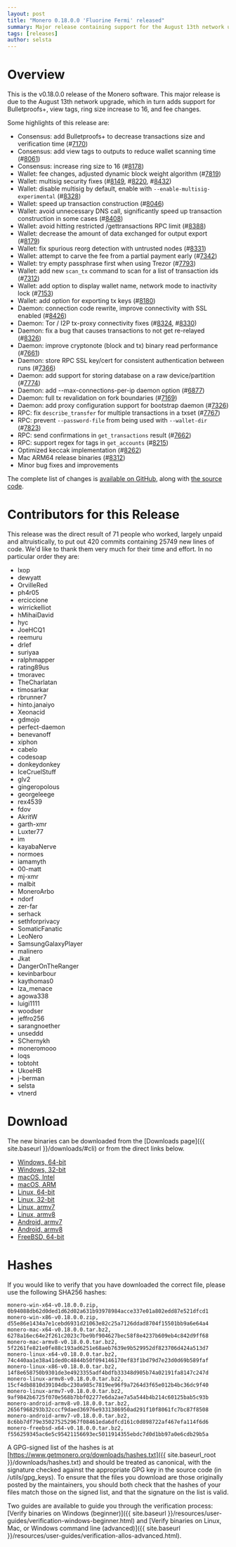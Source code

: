 ```yaml
---
layout: post
title: "Monero 0.18.0.0 'Fluorine Fermi' released"
summary: Major release containing support for the August 13th network upgrade.
tags: [releases]
author: selsta
---
```


# Overview

This is the v0.18.0.0 release of the Monero software. This major release is due to the August 13th network upgrade, which in turn adds support for Bulletproofs+, view tags, ring size increase to 16, and fee changes.

Some highlights of this release are:

- Consensus: add Bulletproofs+ to decrease transactions size and verification time (#[7170](https://github.com/monero-project/monero/pull/7170))
- Consensus: add view tags to outputs to reduce wallet scanning time (#[8061](https://github.com/monero-project/monero/pull/8061))
- Consensus: increase ring size to 16 (#[8178](https://github.com/monero-project/monero/pull/8178))
- Wallet: fee changes, adjusted dynamic block weight algorithm (#[7819](https://github.com/monero-project/monero/pull/7819))
- Wallet: multisig security fixes (#[8149](https://github.com/monero-project/monero/pull/8149), #[8220](https://github.com/monero-project/monero/pull/8220), #[8432](https://github.com/monero-project/monero/pull/8432))
- Wallet: disable multisig by default, enable with `--enable-multisig-experimental` (#[8328](https://github.com/monero-project/monero/pull/8328))
- Wallet: speed up transaction construction (#[8046](https://github.com/monero-project/monero/pull/8046))
- Wallet: avoid unnecessary DNS call, significantly speed up transaction construction in some cases (#[8408](https://github.com/monero-project/monero/pull/8408))
- Wallet: avoid hitting restricted /gettransactions RPC limit (#[8388](https://github.com/monero-project/monero/pull/8388))
- Wallet: decrease the amount of data exchanged for output export (#[8179](https://github.com/monero-project/monero/pull/8179))
- Wallet: fix spurious reorg detection with untrusted nodes (#[8331](https://github.com/monero-project/monero/pull/8331))
- Wallet: attempt to carve the fee from a partial payment early (#[7342](https://github.com/monero-project/monero/pull/7342))
- Wallet: try empty passphrase first when using Trezor (#[7793](https://github.com/monero-project/monero/pull/7793))
- Wallet: add new `scan_tx` command to scan for a list of transaction ids (#[7312](https://github.com/monero-project/monero/pull/7312))
- Wallet: add option to display wallet name, network mode to inactivity lock (#[7153](https://github.com/monero-project/monero/pull/7153))
- Wallet: add option for exporting tx keys (#[8180](https://github.com/monero-project/monero/pull/8180))
- Daemon: connection code rewrite, improve connectivity with SSL enabled (#[8426](https://github.com/monero-project/monero/pull/8426))
- Daemon: Tor / I2P tx-proxy connectivity fixes (#[8324](https://github.com/monero-project/monero/pull/8324), #[8330](https://github.com/monero-project/monero/pull/8330))
- Daemon: fix a bug that causes transactions to not get re-relayed (#[8326](https://github.com/monero-project/monero/pull/8326))
- Daemon: improve cryptonote (block and tx) binary read performance (#[7661](https://github.com/monero-project/monero/pull/7661))
- Daemon: store RPC SSL key/cert for consistent authentication between runs (#[7366](https://github.com/monero-project/monero/pull/7366))
- Daemon: add support for storing database on a raw device/partition (#[7774](https://github.com/monero-project/monero/pull/7774))
- Daemon: add --max-connections-per-ip daemon option (#[6877](https://github.com/monero-project/monero/pull/6877))
- Daemon: full tx revalidation on fork boundaries (#[7169](https://github.com/monero-project/monero/pull/7169))
- Daemon: add proxy configuration support for bootstrap daemon (#[7326](https://github.com/monero-project/monero/pull/7326))
- RPC: fix `describe_transfer` for multiple transactions in a txset (#[7767](https://github.com/monero-project/monero/pull/7767))
- RPC: prevent `--password-file` from being used with `--wallet-dir` (#[7823](https://github.com/monero-project/monero/pull/7823))
- RPC: send confirmations in `get_transactions` result (#[7662](https://github.com/monero-project/monero/pull/7662))
- RPC: support regex for tags in `get_accounts` (#[8215](https://github.com/monero-project/monero/pull/8215))
- Optimized keccak implementation (#[8262](https://github.com/monero-project/monero/pull/8262))
- Mac ARM64 release binaries (#[8312](https://github.com/monero-project/monero/pull/8312))
- Minor bug fixes and improvements

The complete list of changes is [available on GitHub](https://github.com/monero-project/monero/compare/v0.17.3.2...v0.18.0.0), along with [the source code](https://github.com/monero-project/monero/tree/v0.18.0.0).

# Contributors for this Release

This release was the direct result of 71 people who worked, largely unpaid and altruistically, to put out 420 commits containing 25749 new lines of code. We'd like to thank them very much for their time and effort. In no particular order they are:

- lxop
- dewyatt
- OrvilleRed
- ph4r05
- erciccione
- wirrickelliot
- hMihaiDavid
- hyc
- JoeHCQ1
- reemuru
- drlef
- suriyaa
- ralphmapper
- rating89us
- tmoravec
- TheCharlatan
- timosarkar
- rbrunner7
- hinto.janaiyo
- Xeonacid
- gdmojo
- perfect-daemon
- benevanoff
- xiphon
- cabelo
- codesoap
- donkeydonkey
- IceCruelStuff
- glv2
- gingeropolous
- georgeleege
- rex4539
- fdov
- AkritW
- garth-xmr
- Luxter77
- im
- kayabaNerve
- normoes
- iamamyth
- 00-matt
- mj-xmr
- malbit
- MoneroArbo
- ndorf
- zer-far
- serhack
- sethforprivacy
- SomaticFanatic
- LeoNero
- SamsungGalaxyPlayer
- malinero
- Jkat
- DangerOnTheRanger
- kevinbarbour
- kaythomas0
- lza_menace
- agowa338
- luigi1111
- woodser
- jeffro256
- sarangnoether
- unseddd
- SChernykh
- moneromooo
- loqs
- tobtoht
- UkoeHB
- j-berman
- selsta
- vtnerd

# Download

The new binaries can be downloaded from the [Downloads page]({{ site.baseurl }}/downloads/#cli) or from the direct links below.

- [Windows, 64-bit](https://downloads.getmonero.org/cli/monero-win-x64-v0.18.0.0.zip)
- [Windows, 32-bit](https://downloads.getmonero.org/cli/monero-win-x86-v0.18.0.0.zip)
- [macOS, Intel](https://downloads.getmonero.org/cli/monero-mac-x64-v0.18.0.0.tar.bz2)
- [macOS, ARM](https://downloads.getmonero.org/cli/monero-mac-armv8-v0.18.0.0.tar.bz2)
- [Linux, 64-bit](https://downloads.getmonero.org/cli/monero-linux-x64-v0.18.0.0.tar.bz2)
- [Linux, 32-bit](https://downloads.getmonero.org/cli/monero-linux-x86-v0.18.0.0.tar.bz2)
- [Linux, armv7](https://downloads.getmonero.org/cli/monero-linux-armv7-v0.18.0.0.tar.bz2)
- [Linux, armv8](https://downloads.getmonero.org/cli/monero-linux-armv8-v0.18.0.0.tar.bz2)
- [Android, armv7](https://downloads.getmonero.org/cli/monero-android-armv7-v0.18.0.0.tar.bz2)
- [Android, armv8](https://downloads.getmonero.org/cli/monero-android-armv8-v0.18.0.0.tar.bz2)
- [FreeBSD, 64-bit](https://downloads.getmonero.org/cli/monero-freebsd-x64-v0.18.0.0.tar.bz2)

# Hashes

If you would like to verify that you have downloaded the correct file, please use the following SHA256 hashes:

```
monero-win-x64-v0.18.0.0.zip, 0b94088db62d0ded1d62d02a631b93978984acce337e01a802edd87e521dfcd1
monero-win-x86-v0.18.0.0.zip, d55e86e1434a7e1cebd6931d21063e82c25a7126ddad8704f15501bb9a6e64a4
monero-mac-x64-v0.18.0.0.tar.bz2, 6278a16ec64e2f261c2023c7be9bf904627bec58f8e4237b609eb4c842d9ff68
monero-mac-armv8-v0.18.0.0.tar.bz2, 5f2261fe821e0fe88c193ad6251e68aeb7639e9b529952df823706d424a513d7
monero-linux-x64-v0.18.0.0.tar.bz2, 74c440aa1e38a41ded0c4844b50f094146170ef83f1bd79d7e23d0d69b589faf
monero-linux-x86-v0.18.0.0.tar.bz2, 14f8e658750b9301de3e4923355adf4bdfb33348d905b74a02191fa8147c247d
monero-linux-armv8-v0.18.0.0.tar.bz2, 15cf4db8810d39104dbc230a985c7819ee96f9a7264d3f65e012b4bc36dc9f40
monero-linux-armv7-v0.18.0.0.tar.bz2, 9af9842b6725f070e568b7bbf02277e6da2ae7a5a544b4b214c60125bab5c93b
monero-android-armv8-v0.18.0.0.tar.bz2, 2656f968293b32cccf9daed36976e9331386950ad291f10f8061fc7bc87f8508
monero-android-armv7-v0.18.0.0.tar.bz2, 8c6bb7df79e350275252967f08461eda6dfcd161c0d898722af467efa114f6d6
monero-freebsd-x64-v0.18.0.0.tar.bz2, f556259345ac6e5c95421156693ec5011914355ebdc7d0d1bb97a0e6cdb29b5a
```

A GPG-signed list of the hashes is at [https://www.getmonero.org/downloads/hashes.txt]({{ site.baseurl_root }}/downloads/hashes.txt) and should be treated as canonical, with the signature checked against the appropriate GPG key in the source code (in /utils/gpg_keys). To ensure that the files you download are those originally posted by the maintainers, you should both check that the hashes of your files match those on the signed list, and that the signature on the list is valid.

Two guides are available to guide you through the verification process: [Verify binaries on Windows (beginner)]({{ site.baseurl }}/resources/user-guides/verification-windows-beginner.html) and [Verify binaries on Linux, Mac, or Windows command line (advanced)]({{ site.baseurl }}/resources/user-guides/verification-allos-advanced.html).
